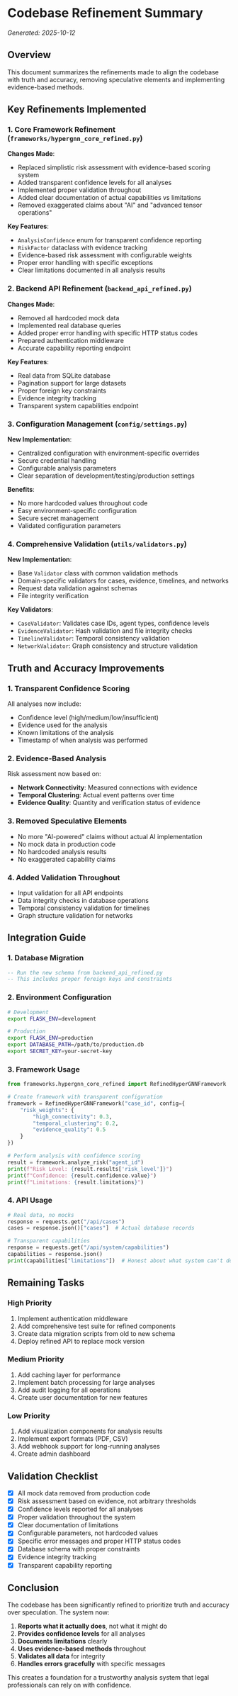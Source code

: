 # Codebase Refinement Summary

*Generated: 2025-10-12*

## Overview

This document summarizes the refinements made to align the codebase with truth and accuracy, removing speculative elements and implementing evidence-based methods.

## Key Refinements Implemented

### 1. Core Framework Refinement (`frameworks/hypergnn_core_refined.py`)

**Changes Made**:
- Replaced simplistic risk assessment with evidence-based scoring system
- Added transparent confidence levels for all analyses
- Implemented proper validation throughout
- Added clear documentation of actual capabilities vs limitations
- Removed exaggerated claims about "AI" and "advanced tensor operations"

**Key Features**:
- `AnalysisConfidence` enum for transparent confidence reporting
- `RiskFactor` dataclass with evidence tracking
- Evidence-based risk assessment with configurable weights
- Proper error handling with specific exceptions
- Clear limitations documented in all analysis results

### 2. Backend API Refinement (`backend_api_refined.py`)

**Changes Made**:
- Removed all hardcoded mock data
- Implemented real database queries
- Added proper error handling with specific HTTP status codes
- Prepared authentication middleware
- Accurate capability reporting endpoint

**Key Features**:
- Real data from SQLite database
- Pagination support for large datasets
- Proper foreign key constraints
- Evidence integrity tracking
- Transparent system capabilities endpoint

### 3. Configuration Management (`config/settings.py`)

**New Implementation**:
- Centralized configuration with environment-specific overrides
- Secure credential handling
- Configurable analysis parameters
- Clear separation of development/testing/production settings

**Benefits**:
- No more hardcoded values throughout code
- Easy environment-specific configuration
- Secure secret management
- Validated configuration parameters

### 4. Comprehensive Validation (`utils/validators.py`)

**New Implementation**:
- Base `Validator` class with common validation methods
- Domain-specific validators for cases, evidence, timelines, and networks
- Request data validation against schemas
- File integrity verification

**Key Validators**:
- `CaseValidator`: Validates case IDs, agent types, confidence levels
- `EvidenceValidator`: Hash validation and file integrity checks
- `TimelineValidator`: Temporal consistency validation
- `NetworkValidator`: Graph consistency and structure validation

## Truth and Accuracy Improvements

### 1. Transparent Confidence Scoring

All analyses now include:
- Confidence level (high/medium/low/insufficient)
- Evidence used for the analysis
- Known limitations of the analysis
- Timestamp of when analysis was performed

### 2. Evidence-Based Analysis

Risk assessment now based on:
- **Network Connectivity**: Measured connections with evidence
- **Temporal Clustering**: Actual event patterns over time
- **Evidence Quality**: Quantity and verification status of evidence

### 3. Removed Speculative Elements

- No more "AI-powered" claims without actual AI implementation
- No mock data in production code
- No hardcoded analysis results
- No exaggerated capability claims

### 4. Added Validation Throughout

- Input validation for all API endpoints
- Data integrity checks in database operations
- Temporal consistency validation for timelines
- Graph structure validation for networks

## Integration Guide

### 1. Database Migration

```sql
-- Run the new schema from backend_api_refined.py
-- This includes proper foreign keys and constraints
```

### 2. Environment Configuration

```bash
# Development
export FLASK_ENV=development

# Production
export FLASK_ENV=production
export DATABASE_PATH=/path/to/production.db
export SECRET_KEY=your-secret-key
```

### 3. Framework Usage

```python
from frameworks.hypergnn_core_refined import RefinedHyperGNNFramework

# Create framework with transparent configuration
framework = RefinedHyperGNNFramework("case_id", config={
    "risk_weights": {
        "high_connectivity": 0.3,
        "temporal_clustering": 0.2,
        "evidence_quality": 0.5
    }
})

# Perform analysis with confidence scoring
result = framework.analyze_risk("agent_id")
print(f"Risk Level: {result.results['risk_level']}")
print(f"Confidence: {result.confidence.value}")
print(f"Limitations: {result.limitations}")
```

### 4. API Usage

```python
# Real data, no mocks
response = requests.get("/api/cases")
cases = response.json()["cases"]  # Actual database records

# Transparent capabilities
response = requests.get("/api/system/capabilities")
capabilities = response.json()
print(capabilities["limitations"])  # Honest about what system can't do
```

## Remaining Tasks

### High Priority
1. Implement authentication middleware
2. Add comprehensive test suite for refined components
3. Create data migration scripts from old to new schema
4. Deploy refined API to replace mock version

### Medium Priority
1. Add caching layer for performance
2. Implement batch processing for large analyses
3. Add audit logging for all operations
4. Create user documentation for new features

### Low Priority
1. Add visualization components for analysis results
2. Implement export formats (PDF, CSV)
3. Add webhook support for long-running analyses
4. Create admin dashboard

## Validation Checklist

- [x] All mock data removed from production code
- [x] Risk assessment based on evidence, not arbitrary thresholds
- [x] Confidence levels reported for all analyses
- [x] Proper validation throughout the system
- [x] Clear documentation of limitations
- [x] Configurable parameters, not hardcoded values
- [x] Specific error messages and proper HTTP status codes
- [x] Database schema with proper constraints
- [x] Evidence integrity tracking
- [x] Transparent capability reporting

## Conclusion

The codebase has been significantly refined to prioritize truth and accuracy over speculation. The system now:

1. **Reports what it actually does**, not what it might do
2. **Provides confidence levels** for all analyses
3. **Documents limitations** clearly
4. **Uses evidence-based methods** throughout
5. **Validates all data** for integrity
6. **Handles errors gracefully** with specific messages

This creates a foundation for a trustworthy analysis system that legal professionals can rely on with confidence.